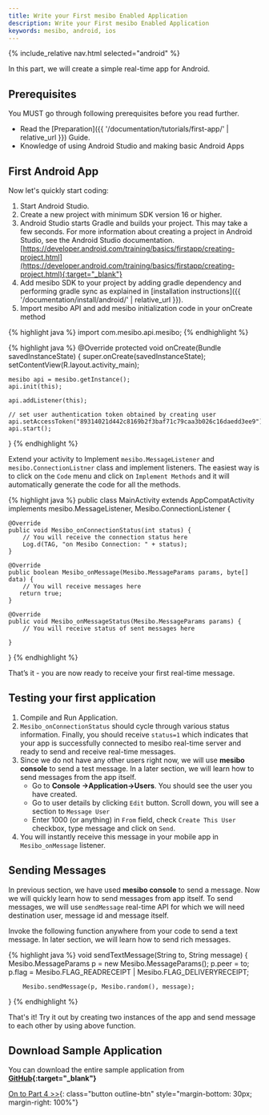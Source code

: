 ```yaml
---
title: Write your First mesibo Enabled Application
description: Write your First mesibo Enabled Application
keywords: mesibo, android, ios
---
```

{% include_relative nav.html selected="android" %}

In this part, we will create a simple real-time app for Android.

## Prerequisites
You MUST go through following prerequisites before you read further.

- Read the [Preparation]({{ '/documentation/tutorials/first-app/' | relative_url }}) Guide.
- Knowledge of using Android Studio and making basic Android Apps

## First Android App
Now let's quickly start coding:

1. Start Android Studio.
2. Create a new project with minimum SDK version 16 or higher.
3. Android Studio starts Gradle and builds your project. This may take a few seconds. For more information about creating a project in Android Studio, see the Android Studio documentation. [https://developer.android.com/training/basics/firstapp/creating-project.html](https://developer.android.com/training/basics/firstapp/creating-project.html){:target="_blank"}
4. Add mesibo SDK to your project by adding gradle dependency and performing gradle sync as explained in [installation instructions]({{ '/documentation/install/android/' | relative_url }}).
5. Import mesibo API and add mesibo initialization code in your onCreate method

{% highlight java %}
import com.mesibo.api.mesibo;
{% endhighlight %}


{% highlight java %}
@Override
protected void onCreate(Bundle savedInstanceState) {
	super.onCreate(savedInstanceState);
	setContentView(R.layout.activity_main);

	mesibo api = mesibo.getInstance();
	api.init(this);

	api.addListener(this);

	// set user authentication token obtained by creating user
	api.setAccessToken("89314021d442c8169b2f3baf71c79caa3b026c16daedd3ee9");
	api.start();
}
{% endhighlight %}

Extend your activity to Implement `mesibo.MessageListener` and `mesibo.ConnectionListner` class and implement listeners. The easiest way is to click on the `Code` menu and click on `Implement Methods` and it will automatically generate the code for all the methods.

{% highlight java %}
public class MainActivity extends AppCompatActivity implements mesibo.MessageListener, 
       Mesibo.ConnectionListener  {
	
    @Override
    public void Mesibo_onConnectionStatus(int status) {
	    // You will receive the connection status here
	    Log.d(TAG, "on Mesibo Connection: " + status);
    }

    @Override
    public boolean Mesibo_onMessage(Mesibo.MessageParams params, byte[] data) {  
	    // You will receive messages here
	   return true;
    }

    @Override
    public void Mesibo_onMessageStatus(Mesibo.MessageParams params) {
	    // You will receive status of sent messages here

    }
}
{% endhighlight %}
		
That’s it - you are now ready to receive your first real-time message.

## Testing your first application

1. Compile and Run Application.
2. `Mesibo_onConnectionStatus` should cycle through various status information. Finally, you should receive `status=1` which indicates that your app is successfully connected to mesibo real-time server and ready to send and receive real-time messages.
3. Since we do not have any other users right now, we will use **mesibo console** to send a test message. In a later section, we will learn how to send messages from the app itself. 
   - Go to **Console ->Application->Users**. You should see the user you have created. 
   - Go to user details by clicking `Edit` button. Scroll down, you will see a section to `Message User`
   - Enter 1000 (or anything) in `From` field, check `Create This User` checkbox, type message and click on `Send`.
4. You will instantly receive this message in your mobile app in `Mesibo_onMessage` listener. 

## Sending Messages
In previous section, we have used **mesibo console** to send a message. Now we will quickly learn how to send messages from app itself. To send messages, we will use `sendMessage` real-time API for which we will need destination user, message id and message itself. 

Invoke the following function anywhere from your code to send a text message. In later section, we will learn how to send rich messages.

{% highlight java %}
void sendTextMessage(String to, String message) {
	Mesibo.MessageParams p = new Mesibo.MessageParams();
        p.peer = to;
        p.flag = Mesibo.FLAG_READRECEIPT | Mesibo.FLAG_DELIVERYRECEIPT;
		
        Mesibo.sendMessage(p, Mesibo.random(), message);	
}
{% endhighlight %}

That's it! Try it out by creating two instances of the app and send message to each other by using above function.

## Download Sample Application

You can download the entire sample application from **[GitHub](https://github.com/mesibo/samples){:target="_blank"}**

[On to Part 4 >>](ios.md){: class="button outline-btn" style="margin-bottom: 30px; margin-right: 100%"}
